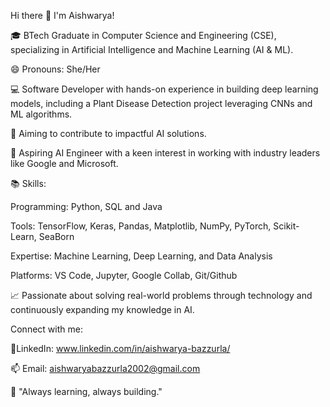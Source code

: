 Hi there 👋 I'm Aishwarya!


🎓 BTech Graduate in Computer Science and Engineering (CSE), specializing in Artificial Intelligence and Machine Learning (AI & ML).

😄 Pronouns: She/Her

💻 Software Developer with hands-on experience in building deep learning models, including a Plant Disease Detection project leveraging CNNs and ML algorithms.

🚀 Aiming to contribute to impactful AI solutions.

🌟 Aspiring AI Engineer with a keen interest in working with industry leaders like Google and Microsoft.


📚 Skills:

Programming: Python, SQL and Java

Tools: TensorFlow, Keras, Pandas, Matplotlib, NumPy, PyTorch, Scikit-Learn, SeaBorn

Expertise: Machine Learning, Deep Learning, and Data Analysis

Platforms: VS Code, Jupyter, Google Collab, Git/Github


📈 Passionate about solving real-world problems through technology and continuously expanding my knowledge in AI.


 Connect with me:

🔗LinkedIn: www.linkedin.com/in/aishwarya-bazzurla/

📫 Email: aishwaryabazzurla2002@gmail.com


🌱 "Always learning, always building."
